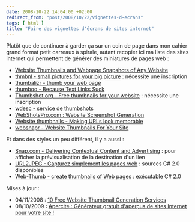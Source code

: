 ```yaml
---
date: 2008-10-22 14:04:00 +02:00
redirect_from: "post/2008/10/22/Vignettes-d-ecrans"
tags: [ html ]
title: "Faire des vignettes d'écrans de sites internet"
---
```


Plutôt que de continuer à garder ça sur un coin de page dans mon cahier
grand format petit carreaux à spirale, autant recopier ici ma liste des sites
internet qui permettent de générer des miniatures de pages web :

* [Website Thumbnails and Webpage Snapshots of
Any Website](http://snapcasa.com/)
* [thmbnl - small pictures for your big
picture](http://thmbnl.com/) : nécessite une inscription
* [thumbalizr - thumb your web
page](http://www.thumbalizr.com/)
* [thumboo - Because Text Links Suck](http://thumboo.com/)
* [Thumbshot.org - Free thumbnails for
your website](http://www.thumbshots.org/) : nécessite une inscription
* [wdesc - service de thumbshots](http://wdesc.com/)
* [WebShotsPro.com : Website
Screenshot Generation](http://www.webshotspro.com/)
* [Website thumbnails - Making URLs
look memorable](http://webthumb.bluga.net/home)
* [websnapr - Website Thumbnails For Your
Site](http://www.websnapr.com/)

Et dans des styles un peu différent, il y a aussi :

* [Snap.com - Delivering Contextual Content and
Advertising](http://www.snap.com/) : pour afficher la prévisualisation de la destination d'un
lien
* [URL2JPEG - Capturez
simplement les pages web](http://www.url2jpeg.com/french.html) : sources C# 2.0 disponibles
* [Web-Thumb -
create thumbnails of Web pages](http://patrice-zwenger.net46.net/my_programs.html#P10) : exécutable C# 2.0

Mises à jour :

* 04/11/2008 : [10 Free Website Thumbnail Generation Services](http://www.webresourcesdepot.com/10-free-website-thumbnail-generation-services/)
* 08/10/2009 : [Apercite : Générateur gratuit d'aperçus de sites Internet pour votre
site !](http://www.apercite.fr/)
